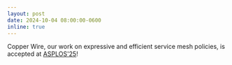 ```yaml
---
layout: post
date: 2024-10-04 08:00:00-0600
inline: true
---
```


Copper Wire, our work on expressive and efficient service mesh policies, is accepted at [ASPLOS'25](https://www.asplos-conference.org/asplos2025/)! 